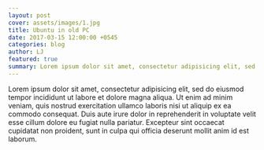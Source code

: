 ```yaml
---
layout: post
cover: assets/images/1.jpg
title: Ubuntu in old PC
date: 2017-03-15 12:00:00 +0545
categories: blog
author: LJ
featured: true
summary: Lorem ipsum dolor sit amet, consectetur adipisicing elit, sed do eiusmod
---
```


 Lorem ipsum dolor sit amet, consectetur adipisicing elit, sed do eiusmod
 tempor incididunt ut labore et dolore magna aliqua. Ut enim ad minim veniam,
 quis nostrud exercitation ullamco laboris nisi ut aliquip ex ea commodo
 consequat. Duis aute irure dolor in reprehenderit in voluptate velit esse
 cillum dolore eu fugiat nulla pariatur. Excepteur sint occaecat cupidatat non
 proident, sunt in culpa qui officia deserunt mollit anim id est laborum.
